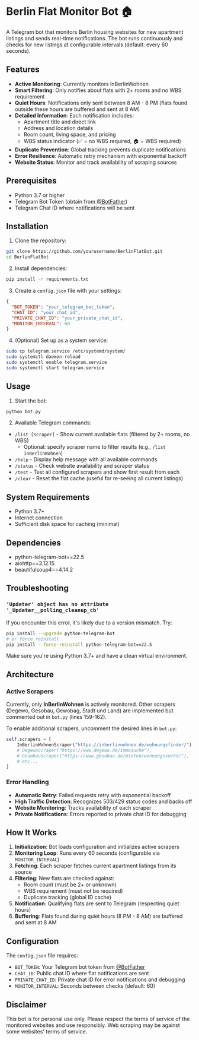 # Berlin Flat Monitor Bot 🏠

A Telegram bot that monitors Berlin housing websites for new apartment listings and sends real-time notifications. The bot runs continuously and checks for new listings at configurable intervals (default: every 60 seconds).

## Features

- **Active Monitoring**: Currently monitors InBerlinWohnen
- **Smart Filtering**: Only notifies about flats with 2+ rooms and no WBS requirement
- **Quiet Hours**: Notifications only sent between 8 AM - 8 PM (flats found outside these hours are buffered and sent at 8 AM)
- **Detailed Information**: Each notification includes:
  - Apartment title and direct link
  - Address and location details
  - Room count, living space, and pricing
  - WBS status indicator (✅ = no WBS required, 🏠 = WBS required)
- **Duplicate Prevention**: Global tracking prevents duplicate notifications
- **Error Resilience**: Automatic retry mechanism with exponential backoff
- **Website Status**: Monitor and track availability of scraping sources

## Prerequisites

- Python 3.7 or higher
- Telegram Bot Token (obtain from [@BotFather](https://t.me/botfather))
- Telegram Chat ID where notifications will be sent

## Installation

1. Clone the repository:

```bash
git clone https://github.com/yourusername/BerlinFlatBot.git
cd BerlinFlatBot
```

2. Install dependencies:

```bash
pip install -r requirements.txt
```

3. Create a `config.json` file with your settings:

```json
{
  "BOT_TOKEN": "your_telegram_bot_token",
  "CHAT_ID": "your_chat_id",
  "PRIVATE_CHAT_ID": "your_private_chat_id",
  "MONITOR_INTERVAL": 60
}
```

4. (Optional) Set up as a system service:

```bash
sudo cp telegram.service /etc/systemd/system/
sudo systemctl daemon-reload
sudo systemctl enable telegram.service
sudo systemctl start telegram.service
```

## Usage

1. Start the bot:

```bash
python bot.py
```

2. Available Telegram commands:

- `/list [scraper]` - Show current available flats (filtered by 2+ rooms, no WBS)
  - Optional: specify scraper name to filter results (e.g., `/list InBerlinWohnen`)
- `/help` - Display help message with all available commands
- `/status` - Check website availability and scraper status
- `/test` - Test all configured scrapers and show first result from each
- `/clear` - Reset the flat cache (useful for re-seeing all current listings)

## System Requirements

- Python 3.7+
- Internet connection
- Sufficient disk space for caching (minimal)

## Dependencies

- python-telegram-bot==22.5
- aiohttp==3.12.15
- beautifulsoup4==4.14.2

## Troubleshooting

### `'Updater' object has no attribute '_Updater__polling_cleanup_cb'`

If you encounter this error, it's likely due to a version mismatch. Try:

```bash
pip install --upgrade python-telegram-bot
# or force reinstall
pip install --force-reinstall python-telegram-bot==22.5
```

Make sure you're using Python 3.7+ and have a clean virtual environment.

## Architecture

### Active Scrapers

Currently, only **InBerlinWohnen** is actively monitored. Other scrapers (Degewo, Gesobau, Gewobag, Stadt und Land) are implemented but commented out in `bot.py` (lines 159-162).

To enable additional scrapers, uncomment the desired lines in `bot.py`:

```python
self.scrapers = [
    InBerlinWohnenScraper("https://inberlinwohnen.de/wohnungsfinder/"),
    # DegewoScraper("https://www.degewo.de/immosuche"),
    # GesobauScraper("https://www.gesobau.de/mieten/wohnungssuche/"),
    # etc...
]
```

### Error Handling

- **Automatic Retry**: Failed requests retry with exponential backoff
- **High Traffic Detection**: Recognizes 503/429 status codes and backs off
- **Website Monitoring**: Tracks availability of each scraper
- **Private Notifications**: Errors reported to private chat ID for debugging

## How It Works

1. **Initialization**: Bot loads configuration and initializes active scrapers
2. **Monitoring Loop**: Runs every 60 seconds (configurable via `MONITOR_INTERVAL`)
3. **Fetching**: Each scraper fetches current apartment listings from its source
4. **Filtering**: New flats are checked against:
   - Room count (must be 2+ or unknown)
   - WBS requirement (must not be required)
   - Duplicate tracking (global ID cache)
5. **Notification**: Qualifying flats are sent to Telegram (respecting quiet hours)
6. **Buffering**: Flats found during quiet hours (8 PM - 8 AM) are buffered and sent at 8 AM

## Configuration

The `config.json` file requires:

- `BOT_TOKEN`: Your Telegram bot token from [@BotFather](https://t.me/botfather)
- `CHAT_ID`: Public chat ID where flat notifications are sent
- `PRIVATE_CHAT_ID`: Private chat ID for error notifications and debugging
- `MONITOR_INTERVAL`: Seconds between checks (default: 60)

## Disclaimer

This bot is for personal use only. Please respect the terms of service of the monitored websites and use responsibly. Web scraping may be against some websites' terms of service.
